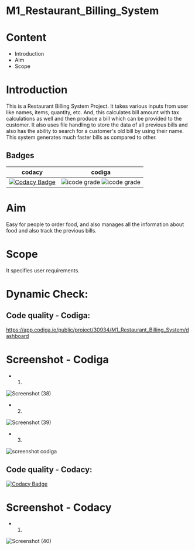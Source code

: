 # M1_Restaurant_Billing_System

# Content

* Introduction
* Aim 
* Scope



# Introduction

This is a Restaurant Billing System Project. It takes various inputs from user like names, items, quantity, etc. And, this calculates bill amount with tax calculations as well and then produce a bill which can be provided to the customer. It also uses file handling to store the data of all previous bills and also has the ability to search for a customer's old bill by using their name. This system generates much faster bills as compared to other.


## Badges




| codacy | codiga |
|:------:|:------:|
| [![Codacy Badge](https://app.codacy.com/project/badge/Grade/bb6d15b058224f26a2acd4e72e0ce91b)](https://www.codacy.com/gh/Mehak769/M1_Restaurant_Billing_System/dashboard?utm_source=github.com&amp;utm_medium=referral&amp;utm_content=Mehak769/M1_Restaurant_Billing_System&amp;utm_campaign=Badge_Grade) | ![icode grade](https://api.codiga.io/project/30934/score/svg)  ![icode grade](https://api.codiga.io/project/30934/status/svg) |



# Aim 
Easy for people to order food, and also manages all the information about food and also track the previous bills.

# Scope

It specifies user requirements.





# Dynamic Check:

## Code quality - Codiga:
https://app.codiga.io/public/project/30934/M1_Restaurant_Billing_System/dashboard


# Screenshot - Codiga

* 1. 
![Screenshot (38)](https://user-images.githubusercontent.com/63239130/153392604-ade7a063-1fde-43cd-a9e5-1d37d7295e55.png)

* 2. 
![Screenshot (39)](https://user-images.githubusercontent.com/63239130/153392866-2d8e4925-6359-435b-9705-93d6f857ca98.png)

* 3. 
![screenshot codiga](https://user-images.githubusercontent.com/63239130/153393151-137f1016-bc6f-41af-8b71-585ce21904b6.png)


## Code quality - Codacy:
[![Codacy Badge](https://app.codacy.com/project/badge/Grade/bb6d15b058224f26a2acd4e72e0ce91b)](https://www.codacy.com/gh/Mehak769/M1_Restaurant_Billing_System/dashboard?utm_source=github.com&amp;utm_medium=referral&amp;utm_content=Mehak769/M1_Restaurant_Billing_System&amp;utm_campaign=Badge_Grade)

# Screenshot - Codacy

* 1. 
![Screenshot (40)](https://user-images.githubusercontent.com/63239130/153395273-ac91d0a9-0197-4c85-949e-5333fe35dcbd.png)
